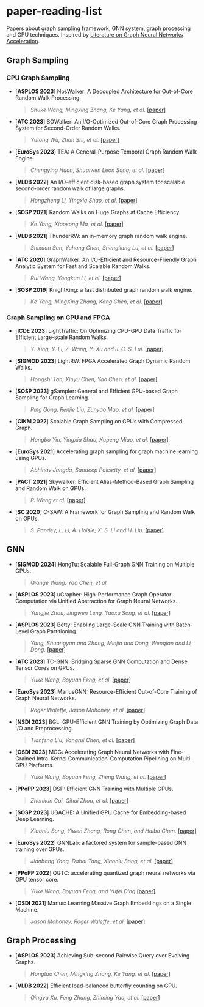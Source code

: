 # paper-reading-list
Papers about graph sampling framework, GNN system, graph processing and GPU techniques. Inspired by [Literature on Graph Neural Networks Acceleration](https://github.com/BUAA-CI-Lab/Literatures-on-GNN-Acceleration#literature-on-graph-neural-networks-acceleration).

## Graph Sampling
### CPU Graph Sampling
* [**ASPLOS 2023**] NosWalker: A Decoupled Architecture for Out-of-Core Random Walk Processing.
  >*Shuke Wang, Mingxing Zhang, Ke Yang, et al.* [[paper]](https://dl.acm.org/doi/abs/10.1145/3582016.3582025)

* [**ATC 2023**] SOWalker: An I/O-Optimized Out-of-Core Graph Processing System for Second-Order Random Walks.
  >*Yutong Wu, Zhan Shi, et al.* [[paper]](https://www.usenix.org/conference/atc23/presentation/wu)

* [**EuroSys 2023**] TEA: A General-Purpose Temporal Graph Random Walk Engine.
  >*Chengying Huan, Shuaiwen Leon Song, et al.* [[paper]](https://dl.acm.org/doi/abs/10.1145/3552326.3567491)

* [**VLDB 2022**] An I/O-efficient disk-based graph system for scalable second-order random walk of large graphs.
  >*Hongzheng Li, Yingxia Shao, et al.* [[paper]](https://dl.acm.org/doi/10.14778/3529337.3529346)

* [**SOSP 2021**] Random Walks on Huge Graphs at Cache Efficiency.
  >*Ke Yang, Xiaosong Ma, et al.* [[paper]](https://dl.acm.org/doi/10.1145/3477132.3483575)

* [**VLDB 2021**] ThunderRW: an in-memory graph random walk engine.
  >*Shixuan Sun, Yuhang Chen, Shengliang Lu, et al.* [[paper]](https://dl.acm.org/doi/abs/10.14778/3476249.3476257)

* [**ATC 2020**] GraphWalker: An I/O-Efficient and Resource-Friendly Graph Analytic System for Fast and Scalable Random Walks.
  >*Rui Wang, Yongkun Li, et al.* [[paper]](https://www.usenix.org/conference/atc20/presentation/wang-rui)

* [**SOSP 2019**] KnightKing: a fast distributed graph random walk engine.
  >*Ke Yang, MingXing Zhang, Kang Chen, et al.* [[paper]](https://dl.acm.org/doi/10.1145/3341301.3359634)

### Graph Sampling on GPU and FPGA
* [**ICDE 2023**] LightTraffic: On Optimizing CPU-GPU Data Traffic for Efficient Large-scale Random Walks.
  >*Y. Xing, Y. Li, Z. Wang, Y. Xu and J. C. S. Lui.* [[paper]](https://ieeexplore.ieee.org/document/10184564)

* [**SIGMOD 2023**] LightRW: FPGA Accelerated Graph Dynamic Random Walks.
  >*Hongshi Tan, Xinyu Chen, Yao Chen, et al.* [[paper]](https://dl.acm.org/doi/10.1145/3588944)

* [**SOSP 2023**] gSampler: General and Efficient GPU-based Graph Sampling for Graph Learning.
  >*Ping Gong, Renjie Liu, Zunyao Mao, et al.* [[paper]](https://dl.acm.org/doi/10.1145/3600006.3613168)

* [**CIKM 2022**] Scalable Graph Sampling on GPUs with Compressed Graph.
  >*Hongbo Yin, Yingxia Shao, Xupeng Miao, et al.* [[paper]](https://dl.acm.org/doi/abs/10.1145/3511808.3557443)

* [**EuroSys 2021**] Accelerating graph sampling for graph machine learning using GPUs.
  >*Abhinav Jangda, Sandeep Polisetty, et al.* [[paper]](https://dl.acm.org/doi/abs/10.1145/3447786.3456244)

* [**PACT 2021**] Skywalker: Efficient Alias-Method-Based Graph Sampling and Random Walk on GPUs.
  >*P. Wang et al.* [[paper]](https://ieeexplore.ieee.org/document/9563020)

* [**SC 2020**] C-SAW: A Framework for Graph Sampling and Random Walk on GPUs.
  >*S. Pandey, L. Li, A. Hoisie, X. S. Li and H. Liu.* [[paper]](https://ieeexplore.ieee.org/document/9355289)


## GNN
* [**SIGMOD 2024**] HongTu: Scalable Full-Graph GNN Training on Multiple GPUs.
  >*Qiange Wang, Yao Chen, et al.* 

* [**ASPLOS 2023**] uGrapher: High-Performance Graph Operator Computation via Unified Abstraction for Graph Neural Networks.
  >*Yangjie Zhou, Jingwen Leng, Yaoxu Song, et al.* [[paper]](https://dl.acm.org/doi/10.1145/3575693.3575723)

* [**ASPLOS 2023**] Betty: Enabling Large-Scale GNN Training with Batch-Level Graph Partitioning.
  >*Yang, Shuangyan and Zhang, Minjia and Dong, Wenqian and Li, Dong.* [[paper]](https://dl.acm.org/doi/10.1145/3575693.3575725)

* [**ATC 2023**] TC-GNN: Bridging Sparse GNN Computation and Dense Tensor Cores on GPUs.
  >*Yuke Wang, Boyuan Feng, et al.* [[paper]](https://www.usenix.org/conference/atc23/presentation/wang-yuke)

* [**EuroSys 2023**] MariusGNN: Resource-Efficient Out-of-Core Training of Graph Neural Networks.
  >*Roger Waleffe, Jason Mohoney, et al.* [[paper]](https://dl.acm.org/doi/10.1145/3552326.3567501)

* [**NSDI 2023**] BGL: GPU-Efficient GNN Training by Optimizing Graph Data I/O and Preprocessing.
  >*Tianfeng Liu, Yangrui Chen, et al.* [[paper]](https://www.usenix.org/conference/nsdi23/presentation/liu-tianfeng)

* [**OSDI 2023**] MGG: Accelerating Graph Neural Networks with Fine-Grained Intra-Kernel Communication-Computation Pipelining on Multi-GPU Platforms.
  >*Yuke Wang, Boyuan Feng, Zheng Wang, et al.* [[paper]](https://www.usenix.org/conference/osdi23/presentation/wang-yuke)

* [**PPoPP 2023**] DSP: Efficient GNN Training with Multiple GPUs.
  >*Zhenkun Cai, Qihui Zhou, et al.* [[paper]](https://dl.acm.org/doi/10.1145/3572848.3577528)

* [**SOSP 2023**] UGACHE: A Unified GPU Cache for Embedding-based Deep Learning.
  >*Xiaoniu Song, Yiwen Zhang, Rong Chen, and Haibo Chen.* [[paper]](https://dl.acm.org/doi/10.1145/3600006.3613169)

* [**EuroSys 2022**] GNNLab: a factored system for sample-based GNN training over GPUs.
  >*Jianbang Yang, Dahai Tang, Xiaoniu Song, et al.* [[paper]](https://dl.acm.org/doi/10.1145/3492321.3519557)

* [**PPoPP 2022**] QGTC: accelerating quantized graph neural networks via GPU tensor core.
  >*Yuke Wang, Boyuan Feng, and Yufei Ding* [[paper]](https://dl.acm.org/doi/abs/10.1145/3503221.3508408)

* [**OSDI 2021**] Marius: Learning Massive Graph Embeddings on a Single Machine.
  >*Jason Mohoney, Roger Waleffe, et al.* [[paper]](https://www.usenix.org/conference/osdi21/presentation/mohoney)

## Graph Processing
* [**ASPLOS 2023**] Achieving Sub-second Pairwise Query over Evolving Graphs.
  >*Hongtao Chen, Mingxing Zhang, Ke Yang, et al.* [[paper]](https://dl.acm.org/doi/10.1145/3575693.3576173)

* [**VLDB 2022**] Efficient load-balanced butterfly counting on GPU.
  >*Qingyu Xu, Feng Zhang, Zhiming Yao, et al.* [[paper]](https://dl.acm.org/doi/abs/10.14778/3551793.3551806)